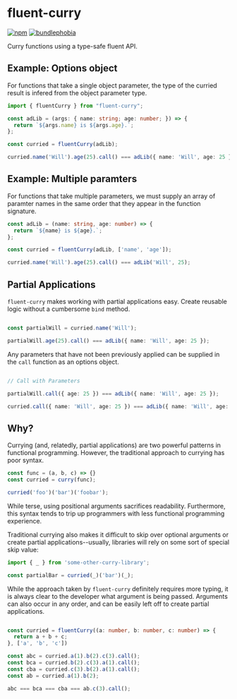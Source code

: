 # fluent-curry
[![npm](https://img.shields.io/npm/v/fluent-curry)](https://www.npmjs.com/package/fluent-curry)
[![bundlephobia](https://img.shields.io/bundlephobia/minzip/fluent-curry)](https://bundlephobia.com/package/fluent-curry)

Curry functions using a type-safe fluent API.

## Example: Options object

For functions that take a single object parameter, the type of the curried result is infered from the object parameter type.

```ts
import { fluentCurry } from "fluent-curry";

const adLib = (args: { name: string; age: number; }) => {
  return `${args.name} is ${args.age}.`;
};

const curried = fluentCurry(adLib);

curried.name('Will').age(25).call() === adLib({ name: 'Will', age: 25 });

```

## Example: Multiple paramters

For functions that take multiple parameters, we must supply an array of paramter names in the same order that they appear in the function signature.

```ts
const adLib = (name: string, age: number) => {
  return `${name} is ${age}.`;
};

const curried = fluentCurry(adLib, ['name', 'age']);

curried.name('Will').age(25).call() === adLib('Will', 25);

```

## Partial Applications

`fluent-curry` makes working with partial applications easy. Create reusable logic without a cumbersome `bind` method.

```ts

const partialWill = curried.name('Will');

partialWill.age(25).call() === adLib({ name: 'Will', age: 25 });

```

Any parameters that have not been previously applied can be supplied in the `call` function as an options object.

```ts

// Call with Parameters

partialWill.call({ age: 25 }) === adLib({ name: 'Will', age: 25 });

curried.call({ name: 'Will', age: 25 }) === adLib({ name: 'Will', age: 25 });

```

## Why?

Currying (and, relatedly, partial applications) are two powerful patterns in functional programming. However, the traditional approach to currying has poor syntax.

```ts
const func = (a, b, c) => {}
const curried = curry(func);

curried('foo')('bar')('foobar');

```

While terse, using positional arguments sacrifices readability. Furthermore, this syntax tends to trip up programmers with less functional programming experience.

Traditional currying also makes it difficult to skip over optional arguments or create partial applications--usually, libraries will rely on some sort of special skip value:

```ts
import { _ } from 'some-other-curry-library';

const partialBar = curried(_)('bar')(_);
```

While the approach taken by `fluent-curry` definitely requires more typing, it is always clear to the developer what argument is being passed. Arguments can also occur in any order, and can be easily left off to create partial applications.

```ts

const curried = fluentCurry((a: number, b: number, c: number) => {
  return a + b + c;
}, ['a', 'b', 'c'])

const abc = curried.a(1).b(2).c(3).call();
const bca = curried.b(2).c(3).a(1).call();
const cba = curried.c(3).b(2).a(1).call();
const ab = curried.a(1).b(2);

abc === bca === cba === ab.c(3).call();
```
